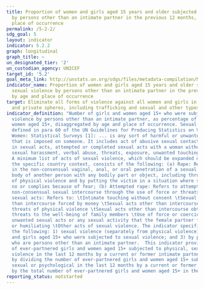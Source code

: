 ```yaml
---
title: Proportion of women and girls aged 15 years and older subjected to sexual violence
  by persons other than an intimate partner in the previous 12 months, by age and
  place of occurrence
permalink: /5-2-2/
sdg_goal: 5
layout: indicator
indicator: 5.2.2
graph: longitudinal
graph_title: ~
un_designated_tier: '2'
un_custodian_agency: UNICEF
target_id: '5.2'
goal_meta_link: http://unstats.un.org/sdgs/files/metadata-compilation/Metadata-Goal-5.pdf
indicator_name: Proportion of women and girls aged 15 years and older subjected to
  sexual violence by persons other than an intimate partner in the previous 12 months,
  by age and place of occurrence
target: Eliminate all forms of violence against all women and girls in the public
  and private spheres, including trafficking and sexual and other types of exploitation.
indicator_definition: "Number of girls and women aged 15+ who were subjected to sexual
  violence by persons other than an intimate partner, as percentage of all girls and
  women aged 15+, disaggregated by age and place of occurrence. Sexual violence as
  defined in para 60 of the UN Guidelines for Producing Statistics on Violence against
  Women: Statistical Surveys [1]: ... is any sort of harmful or unwanted sexual behavior
  that is imposed on someone. It includes act of abusive sexual contact, forced engagement
  in sexual acts, attempted or completed sexual acts with a woman without her consent,
  sexual harassment, verbal abuse, threats, exposure, unwanted touching, incest, etc.
  A minimum list of acts of sexual violence, which should be expanded depending on
  the specific country context, consists of the following: (a) Rape: Refers to engaging
  in the non-consensual vaginal, anal, or oral penetration of a sexual nature of the
  body of another person with any bodily part or object, including through the use
  of physical violence and by putting the victim in a situation where she cannot say
  no or complies because of fear; (b) Attempted rape: Refers to attempting to have
  non-consensual sexual intercourse through the use of force or threats; (c) Other
  sexual acts: Refers to: \tIntimate touching without consent \tSexual acts other
  than intercourse forced by money \tSexual acts other than intercourse obtained through
  threats of physical violence \tSexual acts other than intercourse obtained through
  threats to the well-being of family members \tUse of force or coercion to obtain
  unwanted sexual acts or any sexual activity that the female partner finds degrading
  or humiliating \tOther acts of sexual violence. The indicator specifically considers
  the following: 1) sexual violence (separately from physical violence); 2) women
  and girls aged 15+ who were subjected to sexual violence; and 3) by perpetrators
  who are persons other than an intimate partner.  This indicator provides the proportion
  of ever-partnered girls and women aged 15+ subjected to physical, sexual or psychological
  violence in the last 12 months by a current or former intimate partner. It is calculated
  by dividing the number of ever-partnered girls and women aged 15+ subjected to physical,
  sexual or psychological in the last 12 months by a current or former intimate partner
  by the total number of ever-partnered girls and women aged 15+ in the population."
reporting_status: notstarted
---
```

